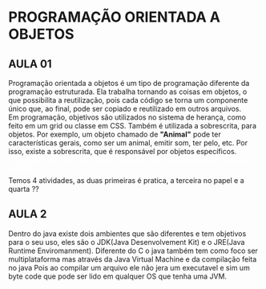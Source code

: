# PROGRAMAÇÃO ORIENTADA A OBJETOS
## AULA 01 
<p>
    Programação orientada a objetos é um tipo de programação diferente da programação estruturada. Ela trabalha tornando as coisas em objetos, o que  possibilita a reutilização, pois cada código se torna um componente único que, ao final, pode ser copiado e reutilizado em outros arquivos.
    <br>
    Em programação, objetivos são utilizados no sistema de herança, como feito em um grid ou classe em CSS. Também é utilizada a sobrescrita, para objetos. Por exemplo, um objeto chamado de <b>"Animal"</b> pode ter características gerais, como ser um animal, emitir som, ter pelo, etc. Por isso, existe a sobrescrita, que é responsável por objetos específicos.
    <br>
    <b style="color: white">O projeto final devera ter, login, cadastro, alteração e interface gráfica em JAVA☕.</b>
    <br>
    Temos 4 atividades, as duas primeiras é pratica, a terceira no papel e a quarta ??
</p>

## AULA 2

<p>
    Dentro do java existe dois ambientes que são diferentes e tem objetivos para o seu uso, eles são o JDK(Java Desenvolvement Kit) e o JRE(Java Runtime Enviromanment). Diferente do C o java também tem como foco ser multiplataforma mas através da Java Virtual Machine e da compilação feita no java Pois ao compilar um arquivo ele não jera um executavel e sim um byte code que pode ser lido em qualquer OS que tenha uma JVM.
</p>